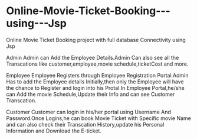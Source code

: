 # Online-Movie-Ticket-Booking---using---Jsp
Online Movie Ticket Booking project with full database Connectivity using Jsp

Admin 
Admin can Add the Employee Details.Admin Can also see all the Transcations like customer,employee,movie schedule,ticketCost and more.

Employee
Employee Registers through Employee Registration Portal.Admin Has to add the Employee details Initially,then only the Employee will have 
the chance to Register and login into his Protal.In Employee Portal,he/she can Add the movie Schedule,Update their Info and can see Customer
Transcation.

Customer
Customer can login in his/her portal using Username And Password.Once Logins,he can book Movie Ticket with Specific movie Name and can also 
check their Transcation History,update his Personal Information and Download the E-ticket.
